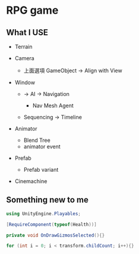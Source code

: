 # RPG game

## What I USE

* Terrain

* Camera
  * 上面選項 GameObject -> Align with View

* Window
  * -> AI -> Navigation
    * Nav Mesh Agent

  * Sequencing -> Timeline

* Animator
  * Blend Tree
  * animator event

* Prefab
  * Prefab variant

* Cinemachine

## Something new to me
```csharp
using UnityEngine.Playables;
```
```csharp
[RequireComponent(typeof(Health))]
```
```csharp
private void OnDrawGizmosSelected(){}
```
```csharp
for (int i = 0; i < transform.childCount; i++){}
```